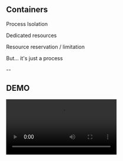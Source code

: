 ## Containers

Process Isolation

Dedicated resources

Resource reservation / limitation

But... it's just a process

--

## DEMO

<video id="hovercontrols">
    <source data-src="videos/Windows Containers.mp4" type="video/mp4" />
</video>